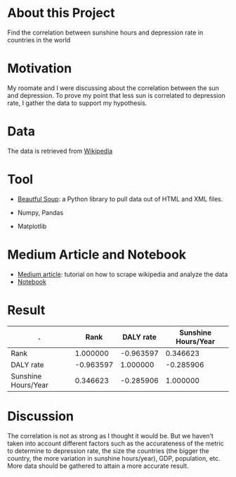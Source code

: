 # About this Project

Find the correlation between sunshine hours and depression rate in countries in the world

# Motivation

My roomate and I were discussing about the correlation between the sun and depression. To prove my point that less sun is correlated to depression rate, I gather the data to support my hypothesis. 

# Data

The data is retrieved from [Wikipedia](https://en.wikipedia.org/wiki/Epidemiology_of_depression)

# Tool

* [Beautful Soup](https://www.crummy.com/software/BeautifulSoup/bs4/doc/): a Python library to pull data out of HTML and XML files. 

* Numpy, Pandas
* Matplotlib

# Medium Article and Notebook
* [Medium article](https://towardsdatascience.com/step-by-step-tutorial-web-scraping-wikipedia-with-beautifulsoup-48d7f2dfa52d?source=friends_link&sk=9d0e6525636b60b7457b658e64889a92): tutorial on how to scrape wikipedia and analyze the data
* [Notebook](https://github.com/khuyentran1401/Web-Scrapping-Wikipedia/blob/master/Web%20scrap%20wikipedia.ipynb)

# Result

. | Rank | DALY rate | Sunshine Hours/Year
------------ |------------ | ------------ | ------------ 
Rank | 1.000000	| -0.963597	| 0.346623
DALY rate	| -0.963597 |	1.000000 | -0.285906
Sunshine Hours/Year |	0.346623 | -0.285906	| 1.000000

# Discussion

The correlation is not as strong as I thought it would be. But we haven’t taken into account different factors such as the accurateness of the metric to determine to depression rate, the size the countries (the bigger the country, the more variation in sunshine hours/year), GDP, population, etc. More data should be gathered to attain a more accurate result.


